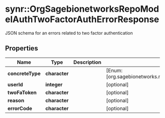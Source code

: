 # synr::OrgSagebionetworksRepoModelAuthTwoFactorAuthErrorResponse

JSON schema for an errors related to two factor authentication

## Properties
Name | Type | Description | Notes
------------ | ------------- | ------------- | -------------
**concreteType** | **character** |  | [Enum: [org.sagebionetworks.repo.model.auth.TwoFactorAuthErrorResponse]] 
**userId** | **integer** |  | [optional] 
**twoFaToken** | **character** |  | [optional] 
**reason** | **character** |  | [optional] 
**errorCode** | **character** |  | [optional] 


